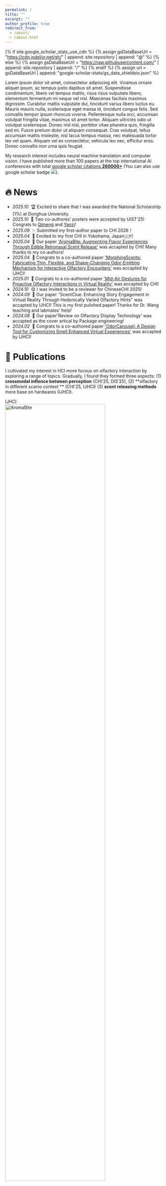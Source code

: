 ```yaml
---
permalink: /
title: ""
excerpt: ""
author_profile: true
redirect_from: 
  - /about/
  - /about.html
---
```


{% if site.google_scholar_stats_use_cdn %}
{% assign gsDataBaseUrl = "https://cdn.jsdelivr.net/gh/" | append: site.repository | append: "@" %}
{% else %}
{% assign gsDataBaseUrl = "https://raw.githubusercontent.com/" | append: site.repository | append: "/" %}
{% endif %}
{% assign url = gsDataBaseUrl | append: "google-scholar-stats/gs_data_shieldsio.json" %}

<span class='anchor' id='about-me'></span>

Lorem ipsum dolor sit amet, consectetur adipiscing elit. Vivamus ornare aliquet ipsum, ac tempus justo dapibus sit amet. Suspendisse condimentum, libero vel tempus mattis, risus risus vulputate libero, elementum fermentum mi neque vel nisl. Maecenas facilisis maximus dignissim. Curabitur mattis vulputate dui, tincidunt varius libero luctus eu. Mauris mauris nulla, scelerisque eget massa id, tincidunt congue felis. Sed convallis tempor ipsum rhoncus viverra. Pellentesque nulla orci, accumsan volutpat fringilla vitae, maximus sit amet tortor. Aliquam ultricies odio ut volutpat scelerisque. Donec nisl nisl, porttitor vitae pharetra quis, fringilla sed mi. Fusce pretium dolor ut aliquam consequat. Cras volutpat, tellus accumsan mattis molestie, nisl lacus tempus massa, nec malesuada tortor leo vel quam. Aliquam vel ex consectetur, vehicula leo nec, efficitur eros. Donec convallis non urna quis feugiat.

My research interest includes neural machine translation and computer vision. I have published more than 100 papers at the top international AI conferences with total <a href='https://scholar.google.com/citations?user=DhtAFkwAAAAJ'>google scholar citations <strong><span id='total_cit'>260000+</span></strong></a> (You can also use google scholar badge <a href='https://scholar.google.com/citations?user=DhtAFkwAAAAJ'><img src="https://img.shields.io/endpoint?url={{ url | url_encode }}&logo=Google%20Scholar&labelColor=f6f6f6&color=9cf&style=flat&label=citations"></a>).


# 🔥 News
- *2025.10* &nbsp;🏆 Excited to share that I was awarded the National Scholarship (1%) at Donghua University.
- *2025.10* &nbsp;🎉 Two co-authores' posters were accepted by UIST’25! Congrats to [Qimeng](https://doi.org/10.1145/3746058.3758447) and [Yanzi](https://doi.org/10.1145/3746058.3758432)!
- *2025.09* &nbsp;✨ Submitted my first-author paper to CHI 2026！
- *2025.04* &nbsp;🥳 Excited to my first CHI in Yokohama, Japan🇯🇵! 
- *2025.04* &nbsp;🎉 Our paper ['AromaBite: Augmenting Flavor Experiences Through Edible Retronasal Scent Release'](https://doi.org/10.1145/3746058.3758447) was accapted by CHI! Many thanks to my co-authors!
- *2025.04* &nbsp;🎉 Congrats to a co-authored paper ['MorphingScents: Fabricating Thin, Flexible, and Shape-Changing Odor-Emitting Mechanism for Interactive Olfactory Encounters'](https://www.tandfonline.com/doi/epdf/10.1080/10447318.2024.2427407?needAccess=true) was accapted by IJHCI!
- *2025.01* &nbsp;🎉 Congrats to a co-authored paper ['Mid-Air Gestures for Proactive Olfactory Interactions in Virtual Reality'](https://dl.acm.org/doi/pdf/10.1145/3706598.3713964) was accapted by CHI!
- *2024.10* &nbsp;😋 I was invited to be a reviewer for ChineseCHI 2025! 
- *2024.09* &nbsp;🎉 Our paper "ScentClue: Enhancing Story Engagement in Virtual Reality Through Hedonically Varied Olfactory Hints" was accapted by IJHCI! This is my first pulished paper! Thanks for Dr. Wang teaching and labmates' help!
- *2024.08* &nbsp;🎉 Our paper'Review on Olfactory Display Technology' was accapted as the cover artical by Package engineering!
- *2024.02* &nbsp;🎉 Congrats to a co-authored paper ['OdorCarousel: A Design Tool for Customizing Smell Enhanced Virtual Experiences'](https://www.tandfonline.com/doi/full/10.1080/10447318.2024.2314818?scroll=top&needAccess=true) was accapted by IJHCI!

# 📝 Publications 
I cultivated my interest in HCI more focous on olfactory interaction by exploring a range of topics. Gradually, I found they formed three aspects: (1) **crossmodal inflence between perception** (CHI’25, DIS’25), (2) **olfactory in different scanio context ** (CHI’25, IJHCI)  (3) **scent releasing methods** more base on hardwares (IJHCI).

<div class='paper-box'>
  <div class='paper-box-image'>
    <div>
      <div class="badge">IJHCI</div>
      <a href='https://dl.acm.org/doi/10.1145/3706599.3720200'>
        <img src='images/AromaBite.jpg' alt="AromaBite" width="80%">
      </a>
    </div>
  </div>
  <div class='paper-box-text' markdown="1">

[**AromaBite: Augmenting Flavor Experiences Through Edible Retronasal Scent Release**](https://dl.acm.org/doi/pdf/10.1145/3706599.3720200)

**Yucheng Li**, Yanan Wang, Mengyuan Xiong, Max Chen, Yifan Yan, Junxian Li, Qi Wang, Preben Hansen

[**Project**](https://scholar.google.com/citations?view_op=view_citation&hl=zh-CN&user=DhtAFkwAAAAJ&citation_for_view=DhtAFkwAAAAJ:ALROH1vI_8AC)
- Lorem ipsum dolor sit amet, consectetur adipiscing elit. Vivamus ornare aliquet ipsum, ac tempus justo dapibus sit amet. 
</div>
</div>

<div class='paper-box'>
  <div class='paper-box-image'>
    <div>
      <div class="badge">IJHCI</div>
      <a href='https://www.tandfonline.com/doi/abs/10.1080/10447318.2024.2397173'>
        <img src='images/ScentClue.png' alt="ScentClue" width="100%">
      </a>
    </div>
  </div>
  <div class='paper-box-text' markdown="1">

[**ScentClue: Enhancing Story Engagement in Virtual Reality Through Hedonically Varied Olfactory Hints**](https://www.tandfonline.com/doi/epdf/10.1080/10447318.2024.2397173?needAccess=true)

Yanna Wang, **Yucheng Li**, Mingyi Yuan, Xiang Fei, Shihang Ma, Preben Hansen 

[**Project**](https://scholar.google.com/citations?view_op=view_citation&hl=zh-CN&user=DhtAFkwAAAAJ&citation_for_view=DhtAFkwAAAAJ:ALROH1vI_8AC) <strong><span class='show_paper_citations' data='DhtAFkwAAAAJ:ALROH1vI_8AC'></span></strong>
- Lorem ipsum dolor sit amet, consectetur adipiscing elit. Vivamus ornare aliquet ipsum, ac tempus justo dapibus sit amet. 
</div>
</div>

<div class='paper-box'>
  <div class='paper-box-image'>
    <div>
      <div class="badge">UIST'25</div>
      <a href='https://dl.acm.org/doi/10.1145/3746058.3758432'>
        <img src='images/Visualeffect.png' alt="waiting" width="80%">
      </a>
    </div>
  </div>
  <div class='paper-box-text' markdown="1">

[**Designing Visual Effects to Fabricate Olfactory Experiences in Augmented Reality**](https://dl.acm.org/doi/pdf/10.1145/3746058.3758432)

Yanzi Zhu, **Yucheng Li**, Yanan Wang

[**Project**](https://scholar.google.com/citations?view_op=view_citation&hl=zh-CN&user=DhtAFkwAAAAJ&citation_for_view=DhtAFkwAAAAJ:ALROH1vI_8AC) <strong><span class='show_paper_citations' data='DhtAFkwAAAAJ:ALROH1vI_8AC'></span></strong>
- Lorem ipsum dolor sit amet, consectetur adipiscing elit. Vivamus ornare aliquet ipsum, ac tempus justo dapibus sit amet. 
</div>
</div>

<div class='paper-box'>
  <div class='paper-box-image'>
    <div>
      <div class="badge">UIST'25</div>
      <a href='https://dl.acm.org/doi/10.1145/3746058.3758447'>
        <img src='images/Illusion.png' alt="waiting" width="80%">
      </a>
    </div>
  </div>
  <div class='paper-box-text' markdown="1">

[**Exploring Olfactory Illusion of Virtual Objects Using Fewer Odor Sources**](https://dl.acm.org/doi/pdf/10.1145/3746058.3758447)

Qimeng Cui, Yanan Wang,**Yucheng Li**

[**Project**](https://scholar.google.com/citations?view_op=view_citation&hl=zh-CN&user=DhtAFkwAAAAJ&citation_for_view=DhtAFkwAAAAJ:ALROH1vI_8AC) <strong><span class='show_paper_citations' data='DhtAFkwAAAAJ:ALROH1vI_8AC'></span></strong>
- Lorem ipsum dolor sit amet, consectetur adipiscing elit. Vivamus ornare aliquet ipsum, ac tempus justo dapibus sit amet. 
</div>
</div>

<div class='paper-box'>
  <div class='paper-box-image'>
    <div>
      <div class="badge">CHI'25</div>
      <a href='https://dl.acm.org/doi/10.1145/3706598.3713964'>
        <img src='images/Mid-air.png' alt="waiting" width="80%">
      </a>
    </div>
  </div>
  <div class='paper-box-text' markdown="1">

[**Mid-Air Gestures for Proactive Olfactory Interactions in Virtual Reality**](https://dl.acm.org/doi/pdf/10.1145/3706598.3713964)

Junxian Li, Yanan Wang, Zhitong Cui, Jas Brooks, Yifan Yan, Zhengyu Lou, **Yucheng Li**

[**Project**](https://scholar.google.com/citations?view_op=view_citation&hl=zh-CN&user=DhtAFkwAAAAJ&citation_for_view=DhtAFkwAAAAJ:ALROH1vI_8AC) <strong><span class='show_paper_citations' data='DhtAFkwAAAAJ:ALROH1vI_8AC'></span></strong>
- Lorem ipsum dolor sit amet, consectetur adipiscing elit. Vivamus ornare aliquet ipsum, ac tempus justo dapibus sit amet. 
</div>
</div>

<div class='paper-box'>
  <div class='paper-box-image'>
    <div>
      <div class="badge">IJHCI</div>
      <a href='https://www.tandfonline.com/doi/abs/10.1080/10447318.2024.2314818'>
        <img src='images/Odorcarousel.png' alt="waiting" width="80%">
      </a>
    </div>
  </div>
  <div class='paper-box-text' markdown="1">

[**OdorCarousel: A Design Tool for Customizing Smell-Enhanced Virtual Experiences**](https://www.tandfonline.com/doi/full/10.1080/10447318.2024.2314818?scroll=top&needAccess=true)

Xiang Fei, Yanna Wang, **Yucheng Li**, Zhengyu Lou, Yifan Yan, Yujing Tian, Qingjun Chen

[**Project**](https://scholar.google.com/citations?view_op=view_citation&hl=zh-CN&user=DhtAFkwAAAAJ&citation_for_view=DhtAFkwAAAAJ:ALROH1vI_8AC) <strong><span class='show_paper_citations' data='DhtAFkwAAAAJ:ALROH1vI_8AC'></span></strong>
- Lorem ipsum dolor sit amet, consectetur adipiscing elit. Vivamus ornare aliquet ipsum, ac tempus justo dapibus sit amet. 
</div>
</div>

<div class='paper-box'>
  <div class='paper-box-image'>
    <div>
      <div class="badge">IJHCI</div>
      <a href='https://www.tandfonline.com/doi/abs/10.1080/10447318.2024.2443239'>
        <img src='images/MorphingScents.png' alt="waiting" width="80%">
      </a>
    </div>
  </div>
  <div class='paper-box-text' markdown="1">

[**MorphingScents: Fabricating Thin, Flexible, and Shape-Changing Odor-Emitting Mechanism for Interactive Olfactory Encounters**](https://www.tandfonline.com/doi/epdf/10.1080/10447318.2024.2427407?needAccess=true)

Yifan Yan, Yanna Wang, Mingyi Yuan, **Yucheng Li**, Yilin Shao, Guanyun Wang, Qi Wang, Yujing Tian

[**Project**](https://scholar.google.com/citations?view_op=view_citation&hl=zh-CN&user=DhtAFkwAAAAJ&citation_for_view=DhtAFkwAAAAJ:ALROH1vI_8AC) <strong><span class='show_paper_citations' data='DhtAFkwAAAAJ:ALROH1vI_8AC'></span></strong>
- Lorem ipsum dolor sit amet, consectetur adipiscing elit. Vivamus ornare aliquet ipsum, ac tempus justo dapibus sit amet. 
</div>
</div>

<div class='paper-box'>
  <div class='paper-box-image'>
    <div>
      <div class="badge">Packaging Engineering</div>
      <a href='https://www.tandfonline.com/doi/abs/10.1080/10447318.2024.2443239'>
        <img src='images/Review.jpg' alt="waiting" width="80%">
      </a>
    </div>
  </div>
  <div class='paper-box-text' markdown="1">

[**Review on Olfactory Display Technology**]('images/Olfactory Display Review,pdf')

Yanna Wang, Yifan Yan, **Yucheng Li**, Yizhong Chen, Qingjun Chen

[**Project**](https://scholar.google.com/citations?view_op=view_citation&hl=zh-CN&user=DhtAFkwAAAAJ&citation_for_view=DhtAFkwAAAAJ:ALROH1vI_8AC) <strong><span class='show_paper_citations' data='DhtAFkwAAAAJ:ALROH1vI_8AC'></span></strong>
- Lorem ipsum dolor sit amet, consectetur adipiscing elit. Vivamus ornare aliquet ipsum, ac tempus justo dapibus sit amet. 
</div>
</div>

<!-- - [Lorem ipsum dolor sit amet, consectetur adipiscing elit. Vivamus ornare aliquet ipsum, ac tempus justo dapibus sit amet](https://github.com), A, B, C, **CVPR 2020** -->

# 🎖 Honors and Awards
- *2025.10* National Scholarship of China (<1%, top award in China) 
- *2025.05* 冰雪冬奥 米兰设计周 北京赛区 third prize。
- *2024.08* OdorCarousel 虚拟现实下多感官沉浸式嗅觉体验装置 米兰设计周 上海赛区 third prize。
- *2024.05* 增强 VR 沉浸式体验的多气味释放 中国好创意 上海赛区 second prize。
- *2023.* 中国好创意 national second prize。
- *2020.11*  国家励志奖学⾦ (<5%, WUHT)
- *2020.9* ⼤学⽣计算机设计⼤赛 national second prize.



# 📖 Educations
- *2023-2026 (now)*, Master of Art in Design, Meida interaction design, Donghua Univeristy.🇨🇳 
- *2019-2023*, Bachelor of Art in Design, Visual communication, Wuhan University of Technology (WHUT). 🇨🇳 

# 💬 Invited Talks
- *2025.08*, 	Invited Talk at HHME, in Dalian.

# 💻 Internships
- *2019.05 - 2020.02*, [Lorem](https://github.com/), China.
